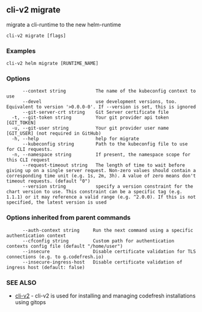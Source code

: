 ## cli-v2 migrate

migrate a cli-runtime to the new helm-runtime

```
cli-v2 migrate [flags]
```

### Examples

```
cli-v2 helm migrate [RUNTIME_NAME]
```

### Options

```
      --context string           The name of the kubeconfig context to use
      --devel                    use development versions, too. Equivalent to version '>0.0.0-0'. If --version is set, this is ignored
      --git-server-crt string    Git Server certificate file
  -t, --git-token string         Your git provider api token [GIT_TOKEN]
  -u, --git-user string          Your git provider user name [GIT_USER] (not required in GitHub)
  -h, --help                     help for migrate
      --kubeconfig string        Path to the kubeconfig file to use for CLI requests.
  -n, --namespace string         If present, the namespace scope for this CLI request
      --request-timeout string   The length of time to wait before giving up on a single server request. Non-zero values should contain a corresponding time unit (e.g. 1s, 2m, 3h). A value of zero means don't timeout requests. (default "0")
      --version string           specify a version constraint for the chart version to use. This constraint can be a specific tag (e.g. 1.1.1) or it may reference a valid range (e.g. ^2.0.0). If this is not specified, the latest version is used
```

### Options inherited from parent commands

```
      --auth-context string     Run the next command using a specific authentication context
      --cfconfig string         Custom path for authentication contexts config file (default "/home/user")
      --insecure                Disable certificate validation for TLS connections (e.g. to g.codefresh.io)
      --insecure-ingress-host   Disable certificate validation of ingress host (default: false)
```

### SEE ALSO

* [cli-v2](cli-v2.md)	 - cli-v2 is used for installing and managing codefresh installations using gitops

